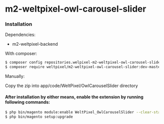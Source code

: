 # m2-weltpixel-owl-carousel-slider

### Installation

Dependencies:
 - m2-weltpixel-backend

With composer:

```sh
$ composer config repositories.welpixel-m2-weltpixel-owl-carousel-slider git git@github.com:rusdragos/m2-weltpixel-owl-carousel-slider.git
$ composer require weltpixel/m2-weltpixel-owl-carousel-slider:dev-master
```

Manually:

Copy the zip into app/code/WeltPixel/OwlCarouselSlider directory


#### After installation by either means, enable the extension by running following commands:

```sh
$ php bin/magento module:enable WeltPixel_OwlCarouselSlider --clear-static-content
$ php bin/magento setup:upgrade
```
